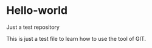 # Hello-world
Just a test repository

This is just a test file to learn how to use the tool of GIT.

